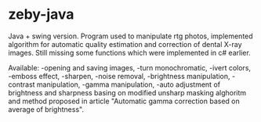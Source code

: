 # zeby-java
Java + swing version. Program used to manipulate rtg photos, implemented algorithm for automatic quality estimation and correction of dental X-ray images. 
Still missing some functions which were implemented in c# earlier.

Available: 
-opening and saving images,
-turn monochromatic,
-ivert colors,
-emboss effect,
-sharpen,
-noise removal,
-brightness manipulation,
-contrast manipulation,
-gamma manipulation,
-auto adjustment of brightness and sharpness basing on modified unsharp masking alghoritm and method proposed in article 
"Automatic gamma correction based on average of brightness".
